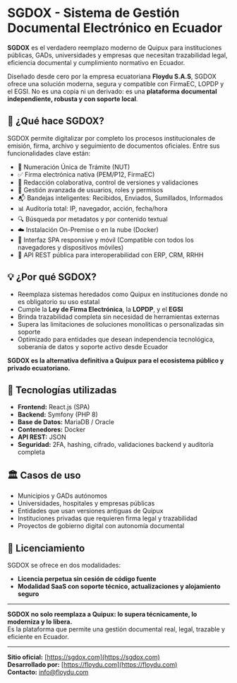 # SGDOX - Sistema de Gestión Documental Electrónico en Ecuador

**SGDOX** es el verdadero reemplazo moderno de Quipux para instituciones públicas, GADs, universidades y empresas que necesitan trazabilidad legal, eficiencia documental y cumplimiento normativo en Ecuador.

Diseñado desde cero por la empresa ecuatoriana **Floydu S.A.S**, SGDOX ofrece una solución moderna, segura y compatible con FirmaEC, LOPDP y el EGSI. No es una copia ni un derivado: es una **plataforma documental independiente, robusta y con soporte local**.

## 🚀 ¿Qué hace SGDOX?

SGDOX permite digitalizar por completo los procesos institucionales de emisión, firma, archivo y seguimiento de documentos oficiales. Entre sus funcionalidades clave están:

- 🧾 Numeración Única de Trámite (NUT)
- ✅ Firma electrónica nativa (PEM/P12, FirmaEC)
- 📁 Redacción colaborativa, control de versiones y validaciones
- 🔐 Gestión avanzada de usuarios, roles y permisos
- 📬 Bandejas inteligentes: Recibidos, Enviados, Sumillados, Informados
- 📊 Auditoría total: IP, navegador, acción, fecha/hora
- 🔍 Búsqueda por metadatos y por contenido textual
- ☁️ Instalación On-Premise o en la nube (Docker)
- 📱 Interfaz SPA responsive y móvil (Compatible con todos los navegadores y dispositivos móviles)
- 🔄 API REST pública para interoperabilidad con ERP, CRM, RRHH

## 💡 ¿Por qué SGDOX?

- Reemplaza sistemas heredados como Quipux en instituciones donde no es obligatorio su uso estatal
- Cumple la **Ley de Firma Electrónica**, la **LOPDP**, y el **EGSI**
- Brinda trazabilidad completa sin necesidad de herramientas externas
- Supera las limitaciones de soluciones monolíticas o personalizadas sin soporte
- Optimizado para entidades que desean independencia tecnológica, soberanía de datos y soporte activo desde Ecuador

**SGDOX es la alternativa definitiva a Quipux para el ecosistema público y privado ecuatoriano.**

## 🧠 Tecnologías utilizadas

- **Frontend:** React.js (SPA)
- **Backend:** Symfony (PHP 8)
- **Base de Datos:** MariaDB / Oracle
- **Contenedores:** Docker
- **API REST:** JSON
- **Seguridad:** 2FA, hashing, cifrado, validaciones backend y auditoría completa

## 🏛️ Casos de uso

- Municipios y GADs autónomos
- Universidades, hospitales y empresas públicas
- Entidades que usan versiones antiguas de Quipux
- Instituciones privadas que requieren firma legal y trazabilidad
- Proyectos de gobierno digital con autonomía documental

## 🔐 Licenciamiento

SGDOX se ofrece en dos modalidades:

- **Licencia perpetua sin cesión de código fuente**
- **Modalidad SaaS con soporte técnico, actualizaciones y alojamiento seguro**

---

**SGDOX no solo reemplaza a Quipux: lo supera técnicamente, lo moderniza y lo libera.**  
Es la plataforma que permite una gestión documental real, legal, trazable y eficiente en Ecuador.

---

**Sitio oficial:** [https://sgdox.com](https://sgdox.com)  
**Desarrollado por:** [https://floydu.com](https://floydu.com)  
**Contacto:** info@floydu.com
